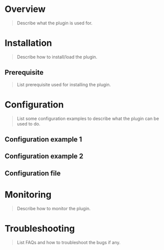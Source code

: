 

# Overview

> Describe what the plugin is used for.

# Installation

> Describe how to install/load the plugin.

## Prerequisite

> List prerequisite used for installing the plugin.

# Configuration

> List some configuration examples to describe what the plugin can be used to do.

## Configuration example 1

## Configuration example 2

## Configuration file

# Monitoring

> Describe how to monitor the plugin.

# Troubleshooting

> List FAQs and how to troubleshoot the bugs if any.


